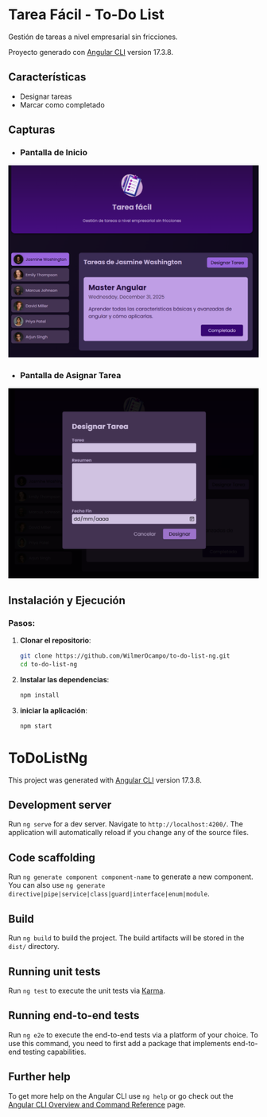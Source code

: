 # Tarea Fácil - To-Do List

Gestión de tareas a nivel empresarial sin fricciones.

Proyecto generado con [Angular CLI](https://github.com/angular/angular-cli) version 17.3.8.

## Características

- Designar tareas
- Marcar como completado

## Capturas

* ### Pantalla de Inicio

![Pantalla de Inicio](src/assets/screenshots/index.png)

* ### Pantalla de Asignar Tarea

![Pantalla de Perfil](src/assets/screenshots/assign-task.png)

## Instalación y Ejecución

### Pasos:

1. **Clonar el repositorio**:
    ```bash
   git clone https://github.com/WilmerOcampo/to-do-list-ng.git
   cd to-do-list-ng
   ```

2. **Instalar las dependencias**:
    ```bash
    npm install
    ```

3. **iniciar la aplicación**:
    ```bash
    npm start
    ```

#
#
#

# ToDoListNg

This project was generated with [Angular CLI](https://github.com/angular/angular-cli) version 17.3.8.

## Development server

Run `ng serve` for a dev server. Navigate to `http://localhost:4200/`. The application will automatically reload if you change any of the source files.

## Code scaffolding

Run `ng generate component component-name` to generate a new component. You can also use `ng generate directive|pipe|service|class|guard|interface|enum|module`.

## Build

Run `ng build` to build the project. The build artifacts will be stored in the `dist/` directory.

## Running unit tests

Run `ng test` to execute the unit tests via [Karma](https://karma-runner.github.io).

## Running end-to-end tests

Run `ng e2e` to execute the end-to-end tests via a platform of your choice. To use this command, you need to first add a package that implements end-to-end testing capabilities.

## Further help

To get more help on the Angular CLI use `ng help` or go check out the [Angular CLI Overview and Command Reference](https://angular.io/cli) page.
